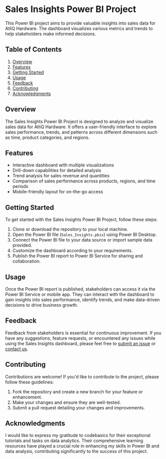 # Sales Insights Power BI Project

This Power BI project aims to provide valuable insights into sales data for AtliQ Hardware. The dashboard visualizes various metrics and trends to help stakeholders make informed decisions.

## Table of Contents
1. [Overview](#overview)
2. [Features](#features)
3. [Getting Started](#getting-started)
4. [Usage](#usage)
5. [Feedback](#feedback)
6. [Contributing](#contributing)
7. [Acknowledgments](#acknowledgments)

## Overview
The Sales Insights Power BI Project is designed to analyze and visualize sales data for AtliQ Hardware. It offers a user-friendly interface to explore sales performance, trends, and patterns across different dimensions such as time, product categories, and regions.

## Features
- Interactive dashboard with multiple visualizations
- Drill-down capabilities for detailed analysis
- Trend analysis for sales revenue and quantities
- Comparison of sales performance across products, regions, and time periods
- Mobile-friendly layout for on-the-go access

## Getting Started
To get started with the Sales Insights Power BI Project, follow these steps:
1. Clone or download the repository to your local machine.
2. Open the Power BI file (`Sales_Insights.pbix`) using Power BI Desktop.
3. Connect the Power BI file to your data source or import sample data provided.
4. Customize the dashboard according to your requirements.
5. Publish the Power BI report to Power BI Service for sharing and collaboration.

## Usage
Once the Power BI report is published, stakeholders can access it via the Power BI Service or mobile app. They can interact with the dashboard to gain insights into sales performance, identify trends, and make data-driven decisions to drive business growth.

## Feedback
Feedback from stakeholders is essential for continuous improvement. If you have any suggestions, feature requests, or encountered any issues while using the Sales Insights dashboard, please feel free to [submit an issue](https://github.com/yourusername/yourrepository/issues) or [contact us](mailto:youremail@example.com).

## Contributing
Contributions are welcome! If you'd like to contribute to the project, please follow these guidelines:
1. Fork the repository and create a new branch for your feature or enhancement.
2. Make your changes and ensure they are well-tested.
3. Submit a pull request detailing your changes and improvements.

## Acknowledgments

I would like to express my gratitude to codebasics for their exceptional tutorials and tasks on data analytics. Their comprehensive learning resources have played a crucial role in enhancing my skills in Power BI and data analysis, contributing significantly to the success of this project.



